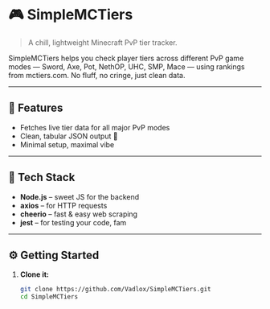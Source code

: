 # 🎮 SimpleMCTiers

> A chill, lightweight Minecraft PvP tier tracker.

SimpleMCTiers helps you check player tiers across different PvP game modes — Sword, Axe, Pot, NethOP, UHC, SMP, Mace — using rankings from mctiers.com. No fluff, no cringe, just clean data.

---

## 🚀 Features

- Fetches live tier data for all major PvP modes  
- Clean, tabular JSON output 🧾  
- Minimal setup, maximal vibe

---

## 🧩 Tech Stack

- **Node.js** – sweet JS for the backend  
- **axios** – for HTTP requests  
- **cheerio** – fast & easy web scraping  
- **jest** – for testing your code, fam

---

## ⚙️ Getting Started

1. **Clone it:**
   ```bash
   git clone https://github.com/Vadlox/SimpleMCTiers.git
   cd SimpleMCTiers
